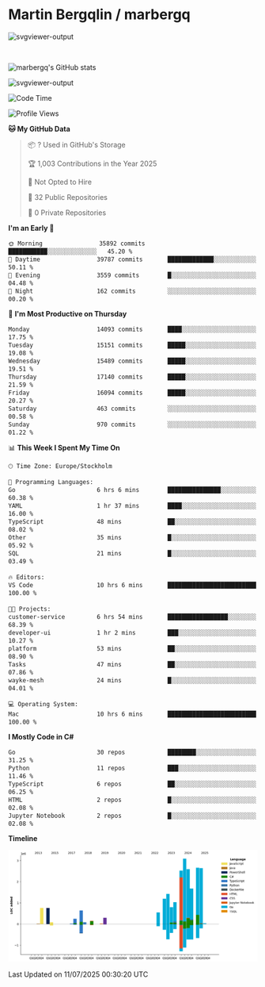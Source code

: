 # Martin Bergqlin / marbergq

![svgviewer-output](https://user-images.githubusercontent.com/2405410/206014777-22d41ecb-c24f-421d-b7d9-bba2cb5bb0de.svg)

<br>

<!--- [![Martin's Week](https://github-readme-stats.vercel.app/api/wakatime?username=marbergq&theme=dark)](https://github.com/anuraghazra/github-readme-stats) -->

![marbergq's GitHub stats](https://github-readme-stats.vercel.app/api?username=marbergq&count_private=true&show_icons=true)

![svgviewer-output](https://wakatime.com/badge/user/3f0a2069-6683-4e19-9a4a-7d21ea815067.svg)

<!--START_SECTION:waka-->
![Code Time](http://img.shields.io/badge/Code%20Time-5%2C238%20hrs%2030%20mins-blue)

![Profile Views](http://img.shields.io/badge/Profile%20Views-0-blue)

**🐱 My GitHub Data** 

> 📦 ? Used in GitHub's Storage 
 > 
> 🏆 1,003 Contributions in the Year 2025
 > 
> 🚫 Not Opted to Hire
 > 
> 📜 32 Public Repositories 
 > 
> 🔑 0 Private Repositories 
 > 
**I'm an Early 🐤** 

```text
🌞 Morning                35892 commits       ███████████░░░░░░░░░░░░░░   45.20 % 
🌆 Daytime                39787 commits       █████████████░░░░░░░░░░░░   50.11 % 
🌃 Evening                3559 commits        █░░░░░░░░░░░░░░░░░░░░░░░░   04.48 % 
🌙 Night                  162 commits         ░░░░░░░░░░░░░░░░░░░░░░░░░   00.20 % 
```
📅 **I'm Most Productive on Thursday** 

```text
Monday                   14093 commits       ████░░░░░░░░░░░░░░░░░░░░░   17.75 % 
Tuesday                  15151 commits       █████░░░░░░░░░░░░░░░░░░░░   19.08 % 
Wednesday                15489 commits       █████░░░░░░░░░░░░░░░░░░░░   19.51 % 
Thursday                 17140 commits       █████░░░░░░░░░░░░░░░░░░░░   21.59 % 
Friday                   16094 commits       █████░░░░░░░░░░░░░░░░░░░░   20.27 % 
Saturday                 463 commits         ░░░░░░░░░░░░░░░░░░░░░░░░░   00.58 % 
Sunday                   970 commits         ░░░░░░░░░░░░░░░░░░░░░░░░░   01.22 % 
```


📊 **This Week I Spent My Time On** 

```text
🕑︎ Time Zone: Europe/Stockholm

💬 Programming Languages: 
Go                       6 hrs 6 mins        ███████████████░░░░░░░░░░   60.38 % 
YAML                     1 hr 37 mins        ████░░░░░░░░░░░░░░░░░░░░░   16.00 % 
TypeScript               48 mins             ██░░░░░░░░░░░░░░░░░░░░░░░   08.02 % 
Other                    35 mins             █░░░░░░░░░░░░░░░░░░░░░░░░   05.92 % 
SQL                      21 mins             █░░░░░░░░░░░░░░░░░░░░░░░░   03.49 % 

🔥 Editors: 
VS Code                  10 hrs 6 mins       █████████████████████████   100.00 % 

🐱‍💻 Projects: 
customer-service         6 hrs 54 mins       █████████████████░░░░░░░░   68.39 % 
developer-ui             1 hr 2 mins         ███░░░░░░░░░░░░░░░░░░░░░░   10.27 % 
platform                 53 mins             ██░░░░░░░░░░░░░░░░░░░░░░░   08.90 % 
Tasks                    47 mins             ██░░░░░░░░░░░░░░░░░░░░░░░   07.86 % 
wayke-mesh               24 mins             █░░░░░░░░░░░░░░░░░░░░░░░░   04.01 % 

💻 Operating System: 
Mac                      10 hrs 6 mins       █████████████████████████   100.00 % 
```

**I Mostly Code in C#** 

```text
Go                       30 repos            ████████░░░░░░░░░░░░░░░░░   31.25 % 
Python                   11 repos            ███░░░░░░░░░░░░░░░░░░░░░░   11.46 % 
TypeScript               6 repos             ██░░░░░░░░░░░░░░░░░░░░░░░   06.25 % 
HTML                     2 repos             █░░░░░░░░░░░░░░░░░░░░░░░░   02.08 % 
Jupyter Notebook         2 repos             █░░░░░░░░░░░░░░░░░░░░░░░░   02.08 % 
```



**Timeline**

![Lines of Code chart](https://raw.githubusercontent.com/marbergq/marbergq/main/assets/bar_graph.png)


 Last Updated on 11/07/2025 00:30:20 UTC
<!--END_SECTION:waka-->
